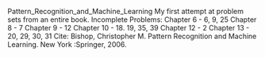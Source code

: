 Pattern_Recognition_and_Machine_Learning
My first attempt at problem sets from an entire book.
Incomplete Problems:
  Chapter 6 - 6, 9, 25
  Chapter 8 - 7
  Chapter 9 - 12
  Chapter 10 - 18. 19, 35, 39
  Chapter 12 - 2
  Chapter 13 - 20, 29, 30, 31
Cite: Bishop, Christopher M. Pattern Recognition and Machine Learning. New York :Springer, 2006.
